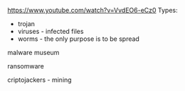 https://www.youtube.com/watch?v=VvdEO6-eCz0
Types:
- trojan
- viruses - infected files
- worms - the only purpose is to be spread

malware museum

ransomware

criptojackers - mining